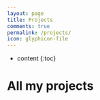 ```yaml
---
layout: page
title: Projects
comments: true
permalink: /projects/
icon: glyphicon-file
---
```


* content
{:toc}

# All my projects
